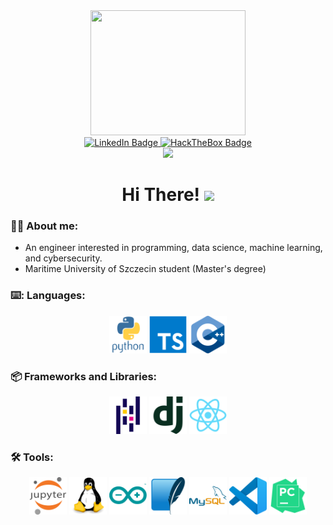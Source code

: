 <div id="header" align="center">
  <img src="https://media.giphy.com/media/LaVp0AyqR5bGsC5Cbm/giphy.gif" width="248" height="200"/>
  <div id="badges">
  <a href="https://www.linkedin.com/in/ignacy-polak">
    <img src="https://img.shields.io/badge/LinkedIn-blue?style=for-the-badge&logo=linkedin&logoColor=white" alt="LinkedIn Badge"/>
  </a>
  <a href="https://app.hackthebox.com/profile/518986">
    <img src="https://img.shields.io/badge/HackTheBox-black?style=for-the-badge&logo=hackthebox&logoColor=green" alt="HackTheBox Badge"/>
  </a>
  </div>
  <div>
    <img src="https://komarev.com/ghpvc/?username=ignacypolak1">
  </div>
  <div>
    <h1>
    Hi There!
    <img src="https://media.giphy.com/media/hvRJCLFzcasrR4ia7z/giphy.gif" width="30px"/>
    </h1>
  </div>
</div>

  ### :man_technologist: About me:
  - An engineer interested in programming, data science, machine learning, and cybersecurity.
  - Maritime University of Szczecin student (Master's degree)

  ### ⌨️: Languages:
<div align="center">
    <img src="https://github.com/devicons/devicon/blob/master/icons/python/python-original-wordmark.svg" title="Python" alt="Python" width="60" height="60"/>
    <img src="https://github.com/devicons/devicon/blob/master/icons/typescript/typescript-original.svg" title="Typescript" alt="Typescript" width="60" height="60"/>
    <img src="https://github.com/devicons/devicon/blob/master/icons/cplusplus/cplusplus-original.svg" title="C++" alt="C++" width="60" height="60"/>
</div>
 
  ### :package: Frameworks and Libraries:
<div align="center">
    <img src="https://github.com/devicons/devicon/blob/master/icons/pandas/pandas-original.svg" title="Pandas" alt="Pandas" width="60" height="60"/>
    <img src="https://github.com/devicons/devicon/blob/master/icons/django/django-plain.svg" title="Django" alt="Django" width="60" height="60"/>
    <img src="https://github.com/devicons/devicon/blob/master/icons/react/react-original.svg" title="React" alt="React" width="60" height="60"/>
</div>  
 
  ### :hammer_and_wrench: Tools:
<div align="center">
    <img src="https://github.com/devicons/devicon/blob/master/icons/jupyter/jupyter-original-wordmark.svg" title="Jupyter" alt="Jupyter" width="60" height="60"/>
    <img src="https://github.com/devicons/devicon/blob/master/icons/linux/linux-original.svg" title="Linux" alt="Linux" width="60" height="60"/>
    <img src="https://github.com/devicons/devicon/blob/master/icons/arduino/arduino-original.svg" title="Arduino" alt="Arduino" width="60" height="60"/>
    <img src="https://github.com/devicons/devicon/blob/master/icons/sqlite/sqlite-original.svg" title="SQLite" alt="SQLite" width="60" height="60"/>
    <img src="https://github.com/devicons/devicon/blob/master/icons/mysql/mysql-original-wordmark.svg" title="MySQL" alt="MySQL" width="60" height="60"/>
    <img src="https://github.com/devicons/devicon/blob/master/icons/vscode/vscode-original.svg" title="Visual Studio Code" alt="Visual Studio Code" width="60" height="60"/>
    <img src="https://github.com/devicons/devicon/blob/master/icons/pycharm/pycharm-plain.svg" title="Pycharm" alt="Pycharm" width="60" height="60"/>
</div>
  







